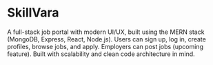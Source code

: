 # SkillVara
A full-stack job portal with modern UI/UX, built using the MERN stack (MongoDB, Express, React, Node.js). Users can sign up, log in, create profiles, browse jobs, and apply. Employers can post jobs (upcoming feature). Built with scalability and clean code architecture in mind.
